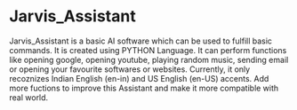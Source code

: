 # Jarvis_Assistant
Jarvis_Assistant is a basic AI software which can be used to fulfill basic commands.
It is created using PYTHON Language.
It can perform functions like opening google, opening youtube, playing random music, sending email or opening your favourite softwares or websites.
Currently, it only recoznizes Indian English (en-in) and US English (en-US) accents.
Add more fuctions to improve this Assistant and make it more compatible with real world.
